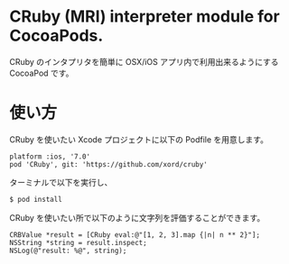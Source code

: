 # CRuby (MRI) interpreter module for CocoaPods.

CRuby のインタプリタを簡単に OSX/iOS アプリ内で利用出来るようにする
CocoaPod です。

# 使い方

CRuby を使いたい Xcode プロジェクトに以下の Podfile を用意します。

```
platform :ios, '7.0'
pod 'CRuby', git: 'https://github.com/xord/cruby'
```

ターミナルで以下を実行し、

```sh
$ pod install
```

CRuby を使いたい所で以下のように文字列を評価することができます。

```objc
CRBValue *result = [CRuby eval:@"[1, 2, 3].map {|n| n ** 2}"];
NSString *string = result.inspect;
NSLog(@"result: %@", string);
```
